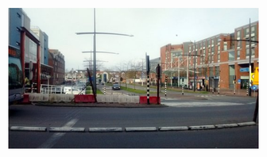 <!-- 
.. title: پیاده‌روی در دلفت-صبح بیست و نه آوریل دوهزار و پانزده
.. slug: 2015-04-29-lopen-in-delft-morgen
.. date: 2015-04-29 10:14:54 UTC+02:00
.. tags: 
.. category: پیاده‌روی در دلفت
.. link: 
.. description: 
.. type: text
-->

![delft](/20150429_dalft_morgen_small.jpg)

